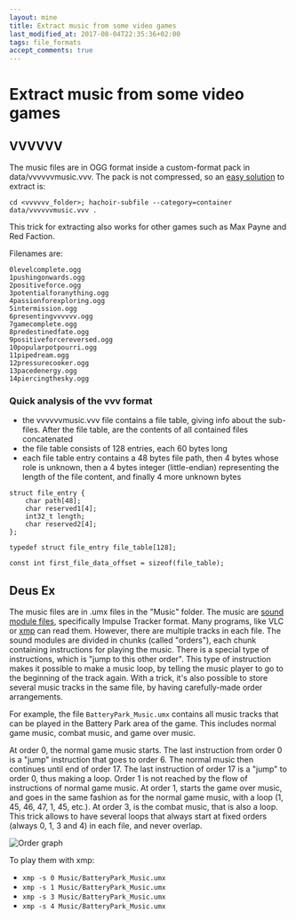 ```yaml
---
layout: mine
title: Extract music from some video games
last_modified_at: 2017-08-04T22:35:36+02:00
tags: file_formats
accept_comments: true
---
```


# Extract music from some video games #

## VVVVVV ##

The music files are in OGG format inside a custom-format pack in data/vvvvvvmusic.vvv. The pack is not compressed, so an [easy solution](https://bitbucket.org/haypo/hachoir/wiki/hachoir-subfile) to extract is:

`cd <vvvvvv_folder>; hachoir-subfile --category=container data/vvvvvvmusic.vvv .`

This trick for extracting also works for other games such as Max Payne and Red Faction.

Filenames are:

```
0levelcomplete.ogg
1pushingonwards.ogg
2positiveforce.ogg
3potentialforanything.ogg
4passionforexploring.ogg
5intermission.ogg
6presentingvvvvvv.ogg
7gamecomplete.ogg
8predestinedfate.ogg
9positiveforcereversed.ogg
10popularpotpourri.ogg
11pipedream.ogg
12pressurecooker.ogg
13pacedenergy.ogg
14piercingthesky.ogg
```

### Quick analysis of the vvv format ###

- the vvvvvvmusic.vvv file contains a file table, giving info about the sub-files. After the file table, are the contents of all contained files concatenated
- the file table consists of 128 entries, each 60 bytes long
- each file table entry contains a 48 bytes file path, then 4 bytes whose role is unknown, then a 4 bytes integer (little-endian) representing the length of the file content, and finally 4 more unknown bytes

```
struct file_entry {
	char path[48];
	char reserved1[4];
	int32_t length;
	char reserved2[4];
};

typedef struct file_entry file_table[128];

const int first_file_data_offset = sizeof(file_table);
```

## Deus Ex ##

The music files are in .umx files in the "Music" folder. The music are [sound module files](https://en.wikipedia.org/wiki/Module_file), specifically Impulse Tracker format. Many programs, like VLC or [xmp](http://xmp.sourceforge.net/) can read them.
However, there are multiple tracks in each file.
The sound modules are divided in chunks (called "orders"), each chunk containing instructions for playing the music. There is a special type of instructions, which is "jump to this other order". This type of instruction makes it possible to make a music loop, by telling the music player to go to the beginning of the track again. With a trick, it's also possible to store several music tracks in the same file, by having carefully-made order arrangements.

For example, the file `BatteryPark_Music.umx` contains all music tracks that can be played in the Battery Park area of the game. This includes normal game music, combat music, and game over music.

At order 0, the normal game music starts. The last instruction from order 0 is a "jump" instruction that goes to order 6. The normal music then continues until end of order 17. The last instruction of order 17 is a "jump" to order 0, thus making a loop. Order 1 is not reached by the flow of instructions of normal game music. At order 1, starts the game over music, and goes in the same fashion as for the normal game music, with a loop (1, 45, 46, 47, 1, 45, etc.). At order 3, is the combat music, that is also a loop. This trick allows to have several loops that always start at fixed orders (always 0, 1, 3 and 4) in each file, and never overlap.

![Order graph](dex-battery.png)

To play them with xmp:

* `xmp -s 0 Music/BatteryPark_Music.umx`
* `xmp -s 1 Music/BatteryPark_Music.umx`
* `xmp -s 3 Music/BatteryPark_Music.umx`
* `xmp -s 4 Music/BatteryPark_Music.umx`

